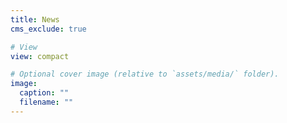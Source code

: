 ```yaml
---
title: News
cms_exclude: true

# View
view: compact

# Optional cover image (relative to `assets/media/` folder).
image:
  caption: ""
  filename: ""
---
```

